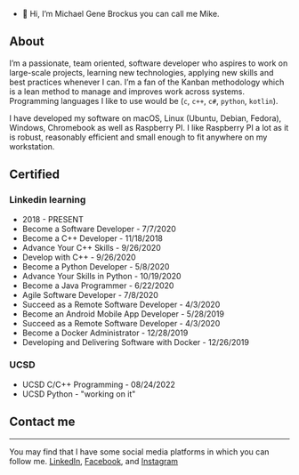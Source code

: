 - 👋 Hi, I’m Michael Gene Brockus you can call me Mike.

## About

I’m a passionate, team oriented, software developer who aspires to work on
large-scale projects, learning new technologies, applying new skills and best
practices whenever I can. I’m a fan of the Kanban methodology which is a
lean method to manage and improves work across systems. Programming languages
I like to use would be (`c`, `c++`, `c#`, `python`, `kotlin`).

I have developed my software on macOS, Linux (Ubuntu, Debian, Fedora), Windows,
Chromebook as well as Raspberry PI. I like Raspberry PI a lot as it is robust,
reasonably efficient and small enough to fit anywhere on my workstation.


## Certified

### Linkedin learning
- 2018 - PRESENT
- Become a Software Developer - 7/7/2020
- Become a C++ Developer - 11/18/2018
- Advance Your C++ Skills -  9/26/2020
- Develop with C++ - 9/26/2020
- Become a Python Developer - 5/8/2020
- Advance Your Skills in Python - 10/19/2020
- Become a Java Programmer - 6/22/2020
- Agile Software Developer - 7/8/2020
- Succeed as a Remote Software Developer - 4/3/2020
- Become an Android Mobile App Developer - 5/28/2019
- Succeed as a Remote Software Developer - 4/3/2020
- Become a Docker Administrator - 12/28/2019
- Developing and Delivering Software with Docker - 12/26/2019

### UCSD

- UCSD C/C++ Programming - 08/24/2022
- UCSD Python - "working on it"

## Contact me

* * *

You may find that I have some social media platforms
in which you can follow me. [LinkedIn](https://www.linkedin.com/in/michael-brockus), [Facebook](https://facebook.com/michael.brockus.555), and [Instagram](https://instagram.com/troglobyte_coder/)

<!---
michaelbrockus/michaelbrockus is a ✨ special ✨ repository because its `README.md` (this file) appears on your GitHub profile.
You can click the Preview link to take a look at your changes.
--->
